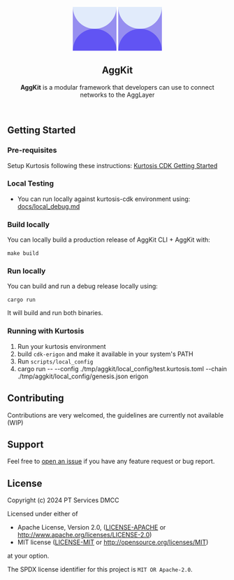 <div id="top"></div>
<!-- PROJECT LOGO -->
<br />
<div align="center">

<img src="./.github/assets/aggkit-logo.svg#gh-light-mode-only" alt="Logo" width="100">
<img src="./.github/assets/aggkit-logo.svg#gh-dark-mode-only" alt="Logo" width="100">

## AggKit

**AggKit** is a modular framework that developers can use to connect networks to the AggLayer

</div>

<br />

## Getting Started

### Pre-requisites

Setup Kurtosis following these instructions: [Kurtosis CDK Getting Started](https://github.com/0xPolygon/kurtosis-cdk?tab=readme-ov-file#getting-started)

### Local Testing

- You can run locally against kurtosis-cdk environment using: [docs/local_debug.md](docs/local_debug.md)

### Build locally

You can locally build a production release of AggKit CLI + AggKit with:

```
make build
```

### Run locally

You can build and run a debug release locally using:

```
cargo run
```

It will build and run both binaries.
### Running with Kurtosis

1. Run your kurtosis environment
2. build `cdk-erigon` and make it available in your system's PATH
3. Run `scripts/local_config`
4. cargo run -- --config ./tmp/aggkit/local_config/test.kurtosis.toml --chain ./tmp/aggkit/local_config/genesis.json erigon

## Contributing

Contributions are very welcomed, the guidelines are currently not available (WIP)

## Support

Feel free to [open an issue](https://github.com/agglayer/aggkit/issues/new) if you have any feature request or bug report.<br />


## License

Copyright (c) 2024 PT Services DMCC

Licensed under either of

* Apache License, Version 2.0, ([LICENSE-APACHE](LICENSE-APACHE) or http://www.apache.org/licenses/LICENSE-2.0)
* MIT license ([LICENSE-MIT](LICENSE-MIT) or http://opensource.org/licenses/MIT)

at your option. 

The SPDX license identifier for this project is `MIT OR Apache-2.0`.
